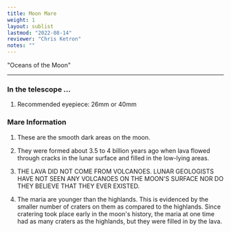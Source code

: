 ```yaml
---
title: Moon Mare
weight: 1
layout: sublist
lastmod: "2022-08-14"
reviewer: "Chris Ketron"
notes: ""
---
```


"Oceans of the Moon"

---

### In the telescope ...

1. Recommended eyepiece: 26mm or 40mm

### Mare Information

1. These are the smooth dark areas on the moon.

2. They were formed about 3.5 to 4 billion years ago when lava flowed through cracks in the lunar surface and filled in the low-lying areas.

3. THE LAVA DID NOT COME FROM VOLCANOES. LUNAR GEOLOGISTS HAVE NOT SEEN ANY VOLCANOES ON THE MOON'S SURFACE NOR DO THEY BELIEVE THAT THEY EVER EXISTED.

4. The maria are younger than the highlands. This is evidenced by the smaller number of craters on them as compared to the highlands. Since cratering took place early in the moon's history, the maria at one time had as many craters as the highlands, but they were filled in by the lava.
